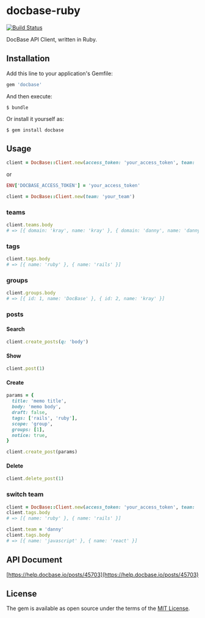 # docbase-ruby

[![Build Status](https://travis-ci.org/krayinc/docbase-ruby.svg?branch=master)](https://travis-ci.org/krayinc/docbase-ruby)

DocBase API Client, written in Ruby.

## Installation

Add this line to your application's Gemfile:

```ruby
gem 'docbase'
```

And then execute:

    $ bundle

Or install it yourself as:

    $ gem install docbase

## Usage

```ruby
client = DocBase::Client.new(access_token: 'your_access_token', team: 'your_team')
```

or

```ruby
ENV['DOCBASE_ACCESS_TOKEN'] = 'your_access_token'

client = DocBase::Client.new(team: 'your_team')
```

### teams

```ruby
client.teams.body
# => [{ domain: 'kray', name: 'kray' }, { domain: 'danny', name: 'danny' }]
```
### tags

```ruby
client.tags.body
# => [{ name: 'ruby' }, { name: 'rails' }]
```

### groups

```ruby
client.groups.body
# => [{ id: 1, name: 'DocBase' }, { id: 2, name: 'kray' }]
```

### posts

#### Search

```ruby
client.create_posts(q: 'body')
```

#### Show

```ruby
client.post(1)
```

#### Create

```ruby
params = {
  title: 'memo title',
  body: 'memo body',
  draft: false,
  tags: ['rails', 'ruby'],
  scope: 'group',
  groups: [1],
  notice: true,
}

client.create_post(params)
```

#### Delete

```ruby
client.delete_post(1)
```

### switch team

```ruby
client = DocBase::Client.new(access_token: 'your_access_token', team: 'kray')
client.tags.body
# => [{ name: 'ruby' }, { name: 'rails' }]

client.team = 'danny'
client.tags.body
# => [{ name: 'javascript' }, { name: 'react' }]
```

## API Document

[https://help.docbase.io/posts/45703](https://help.docbase.io/posts/45703)

## License

The gem is available as open source under the terms of the [MIT License](http://opensource.org/licenses/MIT).
